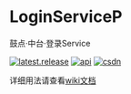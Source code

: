 
# LoginServiceP

鼓点·中台·登录Service

[![latest.release](https://jitpack.io/v/ZuoHailong/LoginServiceP.svg)](https://jitpack.io/#ZuoHailong/LoginServiceP)
[![api](https://img.shields.io/badge/API-19+-brightgreen.svg)](https://android-arsenal.com/api?level=19)
[![csdn](https://img.shields.io/badge/CSDN-ZuoHailong-red.svg)](https://blog.csdn.net/hailong0529)

详细用法请查看[wiki文档](https://github.com/ZuoHailong/LoginServiceP/wiki)
